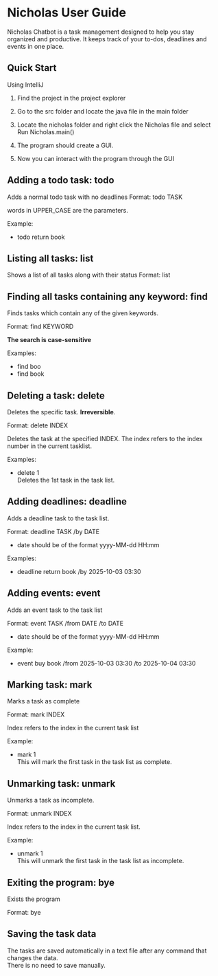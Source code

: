 # Nicholas User Guide

Nicholas Chatbot is a task management designed to help you stay organized and productive. It keeps track of your to-dos, deadlines and events in one place.

## Quick Start

Using IntelliJ

1. Find the project in the project explorer

2. Go to the src folder and locate the java file in the main folder

3. Locate the nicholas folder and right click the Nicholas file and select Run Nicholas.main()

4. The program should create a GUI.

5. Now you can interact with the program through the GUI

## Adding a todo task: todo

Adds a normal todo task with no deadlines
Format: todo TASK

words in UPPER_CASE are the parameters.

Example: 
- todo return book


## Listing all tasks: list

Shows a list of all tasks along with their status
Format: list

## Finding all tasks containing any keyword: find
Finds tasks which contain any of the given keywords.

Format: find KEYWORD

**The search is case-sensitive**

Examples:
- find boo
- find book

## Deleting a task: delete
Deletes the specific task. **Irreversible**.

Format: delete INDEX

Deletes the task at the specified INDEX. The index refers to the index number in the current tasklist.

Examples:
- delete 1  
Deletes the 1st task in the task list.

## Adding deadlines: deadline
Adds a deadline task to the task list.

Format: deadline TASK /by DATE
- date should be of the format yyyy-MM-dd HH:mm

Examples:
- deadline return book /by 2025-10-03 03:30

## Adding events: event
Adds an event task to the task list

Format: event TASK /from DATE /to DATE
- date should be of the format yyyy-MM-dd HH:mm

Example:
- event buy book /from 2025-10-03 03:30 /to 2025-10-04 03:30

## Marking task: mark
Marks a task as complete

Format: mark INDEX

Index refers to the index in the current task list

Example: 
- mark 1    
This will mark the first task in the task list as complete.

## Unmarking task: unmark
Unmarks a task as incomplete.

Format: unmark INDEX

Index refers to the index in the current task list.

Example: 
- unmark 1  
This will unmark the first task in the task list as incomplete.

## Exiting the program: bye
Exists the program

Format: bye

## Saving the task data

The tasks are saved automatically in a text file after any command that changes the data.   
There is no need to save manually.

